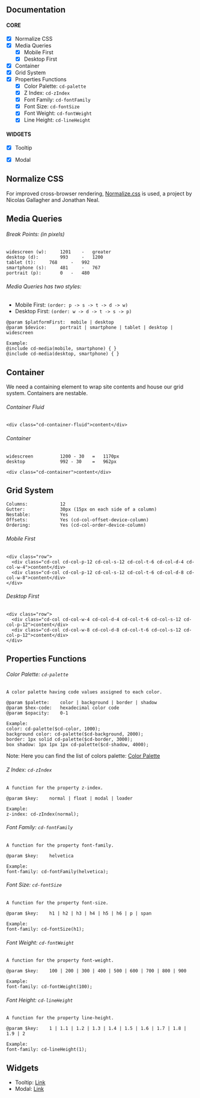 ## Documentation

#### CORE
- [X] Normalize CSS
- [X] Media Queries
	- [X] Mobile First
	- [X] Desktop First
- [X] Container
- [X] Grid System
- [X] Properties Functions
	- [X] Color Palette: `cd-palette`
	- [X] Z Index: `cd-zIndex`
	- [X] Font Family: `cd-fontFamily`
	- [X] Font Size: `cd-fontSize`
	- [X] Font Weight: `cd-fontWeight`
	- [X] Line Height: `cd-lineHeight`
	
#### WIDGETS
- [X] Tooltip
- [X] Modal


## Normalize CSS
For improved cross-browser rendering, [Normalize.css](https://necolas.github.io/normalize.css/) is used, a project by Nicolas Gallagher and Jonathan Neal.


## Media Queries

###### Break Points: (in pixels)
```
widescreen (w):		1201	- 	greater
desktop (d):		993 	- 	1200
tablet (t):		768 	- 	992
smartphone (s):		481 	- 	767
portrait (p):		0 	- 	480
```

###### Media Queries has two styles:
- Mobile First:	`(order: p -> s -> t -> d -> w)`
- Desktop First: `(order: w -> d -> t -> s -> p)`

```
@param $platformFirst:	mobile | desktop
@param $device:		portrait | smartphone | tablet | desktop | widescreen

Example:
@include cd-media(mobile, smartphone) { }
@include cd-media(desktop, smartphone) { }
```


## Container
We need a containing element to wrap site contents and house our grid system. Containers are nestable.

###### Container Fluid
```
<div class="cd-container-fluid">content</div>
```

###### Container
```
widescreen			1200 - 30	=	1170px
desktop				992 - 30	=	962px

<div class="cd-container">content</div>
```


## Grid System
```
Columns: 			12
Gutter:		 		30px (15px on each side of a column)
Nestable: 			Yes
Offsets:			Yes (cd-col-offset-device-column)
Ordering:			Yes (cd-col-order-device-column)
```

###### Mobile First
```
<div class="row">
  <div class="cd-col cd-col-p-12 cd-col-s-12 cd-col-t-6 cd-col-d-4 cd-col-w-4">content</div>
  <div class="cd-col cd-col-p-12 cd-col-s-12 cd-col-t-6 cd-col-d-8 cd-col-w-8">content</div>
</div>
```

###### Desktop First
```
<div class="row">
  <div class="cd-col cd-col-w-4 cd-col-d-4 cd-col-t-6 cd-col-s-12 cd-col-p-12">content</div>
  <div class="cd-col cd-col-w-8 cd-col-d-8 cd-col-t-6 cd-col-s-12 cd-col-p-12">content</div>
</div>
```


## Properties Functions

###### Color Palette: `cd-palette`
```
A color palette having code values assigned to each color.

@param $palette:	color | background | border | shadow
@param $hex-code:	hexadecimal color code
@param $opacity:	0-1

Example:
color: cd-palette($cd-color, 1000);
background color: cd-palette($cd-background, 2000);
border: 1px solid cd-palette($cd-border, 3000);
box shadow: 1px 1px 1px cd-palette($cd-shadow, 4000);
```

Note: Here you can find the list of colors palette: [Color Palette](color-palette.md)

###### Z Index: `cd-zIndex`
```
A function for the property z-index.

@param $key:	normal | float | modal | loader

Example:
z-index: cd-zIndex(normal);
```

###### Font Family: `cd-fontFamily`
```
A function for the property font-family.

@param $key:	helvetica

Example:
font-family: cd-fontFamily(helvetica);
```

###### Font Size: `cd-fontSize`
```
A function for the property font-size.

@param $key:	h1 | h2 | h3 | h4 | h5 | h6 | p | span

Example:
font-family: cd-fontSize(h1);
```

###### Font Weight: `cd-fontWeight`
```
A function for the property font-weight.

@param $key:	100 | 200 | 300 | 400 | 500 | 600 | 700 | 800 | 900

Example:
font-family: cd-fontWeight(100);
```

###### Font Height: `cd-lineHeight`
```
A function for the property line-height.

@param $key:	1 | 1.1 | 1.2 | 1.3 | 1.4 | 1.5 | 1.6 | 1.7 | 1.8 | 1.9 | 2

Example:
font-family: cd-lineHeight(1);
```

## Widgets

- Tooltip: [Link](widgets/tooltip.md)
- Modal: [Link](widgets/modal.md)

